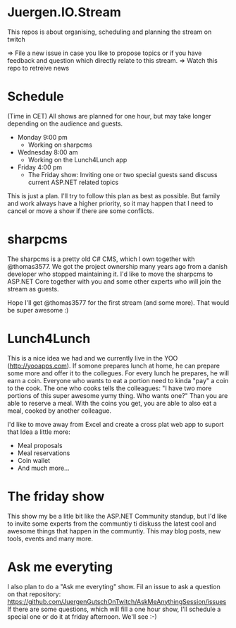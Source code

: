 # Juergen.IO.Stream
This repos is about organising, scheduling and planning the stream on twitch 

=> File a new issue in case you like to propose topics or if you have feedback and question which directly relate to this stream.
=> Watch this repo to retreive news 

# Schedule
(Time in CET)
All shows are planned for one hour, but may take longer depending on the audience and guests.
* Monday 9:00 pm
  * Working on sharpcms
* Wednesday 8:00 am
  * Working on the Lunch4Lunch app
* Friday 4:00 pm
  * The Friday show: Inviting one or two special guests sand discuss current  ASP.NET related topics

This is just a plan. I'll try to follow this plan as best as possible. But family and work always have a higher priority, so it may happen that I need to cancel or move a show if there are some conflicts.

# sharpcms
The sharpcms is a pretty old C# CMS, which I own together with @thomas3577. We got the project ownership many years ago from a danish developer who stopped maintaining it. I'd like to move the sharpcms to ASP.NET Core together with you and some other experts who will join the stream as guests.

Hope I'll get @thomas3577 for the first stream (and some more). That would be super awesome :)

# Lunch4Lunch
This is a nice idea we had and we currently live in the YOO (http://yooapps.com). If somone prepares lunch at home, he can prepare some more and offer it to the collegues. For every lunch he prepares, he will earn a coin. Everyone who wants to eat a portion need to kinda "pay" a coin to the cook. The one who cooks tells the colleagues: "I have two more portions of this super awesome yumy thing. Who wants one?" Than you are able to reserve a meal. With the coins you get, you are able to also eat a meal, cooked by another colleague.

I'd like to move away from Excel and create a cross plat web app to suport that Idea a little more: 
* Meal proposals 
* Meal reservations
* Coin wallet
* And much more...

# The friday show
This show my be a litle bit like the ASP.NET Community standup, but I'd like to invite some experts from the communtiy ti diskuss the latest cool and awesome things that happen in the communtiy. This may blog posts, new tools, events and many more. 

# Ask me everyting
I also plan to do a "Ask me everyting" show. 
Fil an issue to ask a question on that repository: https://github.com/JuergenGutschOnTwitch/AskMeAnythingSession/issues
If there are some questions, which will fill a one hour show, I'll schedule a special one or do it at friday afternoon. We'll see :-)
